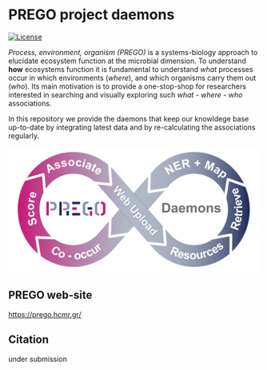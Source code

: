 # PREGO project daemons

[![License](https://img.shields.io/badge/License-BSD_2--Clause-orange.svg)](https://opensource.org/licenses/BSD-2-Clause)

*Process, environment, organism (PREGO)* is a systems-biology approach 
to elucidate ecosystem function at the microbial dimension. 
To understand **how** ecosystems function it is fundamental to understand *what* 
processes occur in which environments (*where*), and which organisms carry them out (*who*). 
Its main motivation is to provide a one-stop-shop for researchers interested in 
searching and visually exploring such *what - where - who* associations.

In this repository we provide the daemons that keep our knowldege base up-to-date
by integrating latest data and by re-calculating the associations regularly.

![PREGO daemons](figure_A1_PREGO_daemons.png)
## PREGO web-site
https://prego.hcmr.gr/

## Citation
under submission

